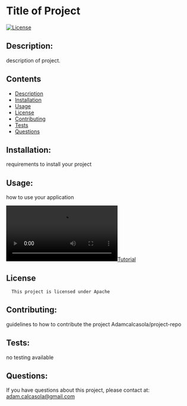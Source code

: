
  # Title of Project
  
  [![License](https://img.shields.io/badge/License-Apache_2.0-blue.svg)](https://opensource.org/licenses/Apache-2.0)

  ## Description: 
  description of project.
  
  ## Contents
  - [Description](#description)
  - [Installation](#installation)
  - [Usage](#usage)
  - [License](#license)
  - [Contributing](#contributing)
  - [Tests](#tests)
  - [Questions](#questions)
  
  ## Installation: 
  requirements to install your project

  ## Usage:
  how to use your application

  [![Tutorial](tutorial.mp4)](tutorial)

  ## License
      This project is licensed under Apache    
      

  ## Contributing:
  guidelines to how to contribute the project
  Adamcalcasola/project-repo

  ## Tests:
  no testing available
  
  ## Questions:
  If you have questions about this project, please contact at:
  adam.calcasola@gmail.com
  